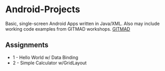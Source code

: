 # Android-Projects  
Basic, single-screen Android Apps written in Java/XML.
Also may include working code examples from GITMAD workshops.
[GITMAD](https://gitmad.gtorg.gatech.edu/index.html)  
  
## Assignments  
* 1 - Hello World w/ Data Binding  
* 2 - Simple Calculator w/GridLayout
